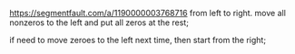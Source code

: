 https://segmentfault.com/a/1190000003768716
from left to right. move all nonzeros to the left and put all zeros at the rest;

if need to move zeroes to the left next time, then start from the right;
